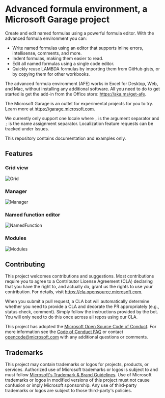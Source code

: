# Advanced formula environment, a Microsoft Garage project

Create and edit named formulas using a powerful formula editor. With the advanced formula environment you can:
- Write named formulas using an editor that supports inline errors, intellisense, comments, and more.
- Indent formulas, making them easier to read.
- Edit all named formulas using a single code editor.
- Quickly reuse LAMBDA formulas by importing them from GitHub gists, or by copying them for other workbooks.

The advanced formula environment (AFE) works in Excel for Desktop, Web, and Mac, without installing any additional software. All you need to do to get started is get the add-in from the Office store: https://aka.ms/get-afe.

The Microsoft Garage is an outlet for experimental projects for you to try. Learn more at https://garage.microsoft.com.

We currently only support one locale where `,` is the argument separator and `;` is the name assignment separator. Localization feature requests can be tracked under Issues.

This repository contains documentation and examples only.

## Features

### Grid view
![Grid](https://user-images.githubusercontent.com/4489219/202191716-125ac5d9-6fd5-4dd8-bc12-a01241586563.gif)

### Manager
![Manager](https://user-images.githubusercontent.com/4489219/202194080-0b0bbebb-add4-4187-86da-dd8ae486476b.gif)

### Named function editor
![NamedFunction](https://user-images.githubusercontent.com/4489219/202191733-5e126a7d-35b4-44dd-9e8f-f9199fcdd089.gif)

### Modules
![Modules](https://user-images.githubusercontent.com/4489219/202191749-92071729-6cc7-4d8b-9f74-c1e023dc7468.gif)


## Contributing

This project welcomes contributions and suggestions.  Most contributions require you to agree to a
Contributor License Agreement (CLA) declaring that you have the right to, and actually do, grant us
the rights to use your contribution. For details, visit https://cla.opensource.microsoft.com.

When you submit a pull request, a CLA bot will automatically determine whether you need to provide
a CLA and decorate the PR appropriately (e.g., status check, comment). Simply follow the instructions
provided by the bot. You will only need to do this once across all repos using our CLA.

This project has adopted the [Microsoft Open Source Code of Conduct](https://opensource.microsoft.com/codeofconduct/).
For more information see the [Code of Conduct FAQ](https://opensource.microsoft.com/codeofconduct/faq/) or
contact [opencode@microsoft.com](mailto:opencode@microsoft.com) with any additional questions or comments.

## Trademarks

This project may contain trademarks or logos for projects, products, or services. Authorized use of Microsoft 
trademarks or logos is subject to and must follow 
[Microsoft's Trademark & Brand Guidelines](https://www.microsoft.com/en-us/legal/intellectualproperty/trademarks/usage/general).
Use of Microsoft trademarks or logos in modified versions of this project must not cause confusion or imply Microsoft sponsorship.
Any use of third-party trademarks or logos are subject to those third-party's policies.
